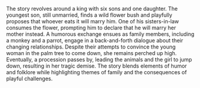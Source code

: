The story revolves around a king with six sons and one daughter. The youngest son, still unmarried, finds a wild flower bush and playfully proposes that whoever eats it will marry him. One of his sisters-in-law consumes the flower, prompting him to declare that he will marry her mother instead. A humorous exchange ensues as family members, including a monkey and a parrot, engage in a back-and-forth dialogue about their changing relationships. Despite their attempts to convince the young woman in the palm tree to come down, she remains perched up high. Eventually, a procession passes by, leading the animals and the girl to jump down, resulting in her tragic demise. The story blends elements of humor and folklore while highlighting themes of family and the consequences of playful challenges.
